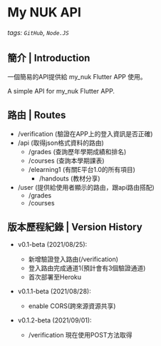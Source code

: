 My NUK API
===
###### tags: `GitHub`, `Node.JS`

## 簡介 | Introduction
一個簡易的API提供給 my_nuk Flutter APP 使用。

A simple API for my_nuk Flutter APP.

## 路由 | Routes
- /verification (驗證在APP上的登入資訊是否正確)
- /api (取得json格式資料的路由)
  - /grades (查詢歷年學期成績和排名)
  - /courses (查詢本學期課表)
  - /elearning1 (有關E平台1.0的所有項目)
    - /handouts (教材分享)
- /user (提供給使用者顯示的路由，跟api路由搭配)
  - /grades
  - /courses

## 版本歷程紀錄 | Version History
- v0.1-beta (2021/08/25):
  - 新增驗證登入路由(/verification)
  - 登入路由完成通道1(預計會有3個驗證通道)
  - 首次部署至Heroku

- v0.1.1-beta (2021/08/28):
  - enable CORS(跨來源資源共享)

- v0.1.2-beta (2021/09/01):
  - /verification 現在使用POST方法取得